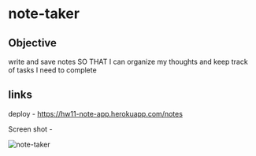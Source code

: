 # note-taker

## Objective 

write and save notes
SO THAT I can organize my thoughts and keep track of tasks I need to complete

## links
deploy - 
https://hw11-note-app.herokuapp.com/notes

Screen shot -

![note-taker](https://github.com/Moe1401/note-taker/assets/9557446/d7ab4cda-b3a4-461a-b8f2-314d83ae8959)
